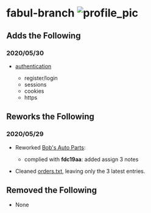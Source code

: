 # fabul-branch ![profile_pic](https://avatars0.githubusercontent.com/u/37649179?s=60&v=4)

## Adds the Following

### 2020/05/30

- [authentication](authentication/login.php)

  - register/login
  - sessions
  - cookies
  - https

## Reworks the Following

### 2020/05/29

- Reworked [Bob's Auto Parts](bobs-auto-parts/process-order.php):

  - complied with **fdc19aa**: added assign 3 notes

- Cleaned [orders.txt](bobs-auto-parts/resource/orders.txt), leaving only the 3 latest entries.

## Removed the Following

- None
